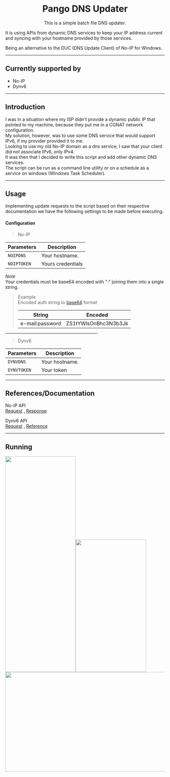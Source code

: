 <h1 align="center">Pango DNS Updater</h1>
<p align="center">This is a simple batch file DNS updater.<br></p>
<p align="left">It is using APIs from dynamic DNS services to keep your IP address current and syncing with your hostname provided by those services.<br></p>
<p align="left">Being an alternative to the DUC (DNS Update Client) of No-IP for Windows.</p>

<hr>

<h2>Currently supported by</h2>
<ul>
<li>No-IP</li>
<li>Dynv6</li>
</ul>

<hr>

<h2>Introduction</h2>
<p>I was in a situation where my ISP didn't provide a dynamic public IP that pointed to my machine, because they put me in a CGNAT network configuration.<br>
My solution, however, was to use some DNS service that would support IPv6, if my provider provided it to me.<br>
Looking to use my old No-IP domain as a dns service, I saw that your client did not associate IPv6, only IPv4.<br>
It was then that I decided to write this script and add other dynamic DNS services.<br>
The script can be run as a command line utility or on a schedule as a service on windows (Windows Task Scheduler).</p>

<hr>

<h2>Usage</h2>
<p>Implementing update requests to the script based on their respective documentation we have the following settings to be made before executing.</p>

<h4>Configuration</h4>

> No-IP

| Parameters  | Description       |
| ----------- | ----------------- |
| `NOIPDNS`   | Your hostname.    |
| `NOIPTOKEN` | Yours credentials |

<p><em>Note</em><br>
Your credentials must be base64 encoded with ":" joining them into a single string.<br>

<blockquote>
Example<br>
Encoded auth string to <a href="https://codebeautify.org/base64-encode" target="_blank">base64</a> format<br>

| String  | Encoded       |
| ----------- | ----------------- |
| e-mail:password   | ZS1tYWlsOnBhc3N3b3Jk    |
</blockquote>

<hr size="5" width="58%" align="left" >

> Dynv6

| Parameters  | Description       |
| ----------- | ----------------- |
| `DYNVDNS`   | Your hostname.    |
| `DYNVTOKEN` | Your token |

<hr>

<h2>References/Documentation</h2>
<p>No-IP API<br>
<a href="https://www.noip.com/pt-BR/integrate/request" target="_blank">Request</a> ,
<a href="https://www.noip.com/pt-BR/integrate/response" target="_blank">Response</a></p>

<p>Dynv6 API<br>
<a href="https://dynv6.com/docs/apis" target="_blank">Request</a> ,
<a href="https://gist.github.com/corny/7a07f5ac901844bd20c9" target="_blank">Reference</a></p>

<hr>

<h2>Running</h2>
<img src="https://user-images.githubusercontent.com/9852611/199129768-9dbec49d-4dbf-4885-aae1-98d56e2fc63c.png" width="222" height="680"><img src="https://user-images.githubusercontent.com/9852611/196879637-ed6b5e45-21ad-47cc-9225-3de419920067.png" width="223" height="418"><img src="https://user-images.githubusercontent.com/9852611/196879721-540f4be5-f455-43a6-831b-d502840133eb.png" width="556" height="314">

